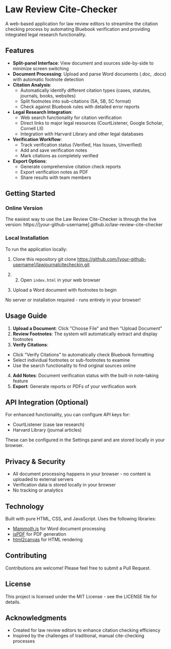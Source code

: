 # Law Review Cite-Checker

A web-based application for law review editors to streamline the citation checking process by automating Bluebook verification and providing integrated legal research functionality.

## Features

- **Split-panel Interface**: View document and sources side-by-side to minimize screen switching
- **Document Processing**: Upload and parse Word documents (.doc, .docx) with automatic footnote detection
- **Citation Analysis**: 
  - Automatically identify different citation types (cases, statutes, journals, books, websites)
  - Split footnotes into sub-citations (5A, 5B, 5C format)
  - Check against Bluebook rules with detailed error reports
- **Legal Research Integration**:
  - Web search functionality for citation verification
  - Direct links to major legal resources (CourtListener, Google Scholar, Cornell LII)
  - Integration with Harvard Library and other legal databases
- **Verification Workflow**:
  - Track verification status (Verified, Has Issues, Unverified)
  - Add and save verification notes
  - Mark citations as completely verified
- **Export Options**:
  - Generate comprehensive citation check reports
  - Export verification notes as PDF
  - Share results with team members

## Getting Started

### Online Version
The easiest way to use the Law Review Cite-Checker is through the live version:
https://[your-github-username].github.io/law-review-cite-checker

### Local Installation
To run the application locally:

1. Clone this repository git clone https://github.com/[your-github-username]/lawjournalcitecheckin.git

2. 2. Open `index.html` in your web browser
3. Upload a Word document with footnotes to begin

No server or installation required - runs entirely in your browser!

## Usage Guide

1. **Upload a Document**: Click "Choose File" and then "Upload Document"
2. **Review Footnotes**: The system will automatically extract and display footnotes
3. **Verify Citations**: 
- Click "Verify Citations" to automatically check Bluebook formatting
- Select individual footnotes or sub-footnotes to examine
- Use the search functionality to find original sources online
4. **Add Notes**: Document verification status with the built-in note-taking feature
5. **Export**: Generate reports or PDFs of your verification work

## API Integration (Optional)

For enhanced functionality, you can configure API keys for:
- CourtListener (case law research)
- Harvard Library (journal articles)

These can be configured in the Settings panel and are stored locally in your browser.

## Privacy & Security

- All document processing happens in your browser - no content is uploaded to external servers
- Verification data is stored locally in your browser
- No tracking or analytics

## Technology

Built with pure HTML, CSS, and JavaScript. Uses the following libraries:
- [Mammoth.js](https://github.com/mwilliamson/mammoth.js) for Word document processing
- [jsPDF](https://github.com/parallax/jsPDF) for PDF generation
- [html2canvas](https://github.com/niklasvh/html2canvas) for HTML rendering

## Contributing

Contributions are welcome! Please feel free to submit a Pull Request.

## License

This project is licensed under the MIT License - see the LICENSE file for details.

## Acknowledgments

- Created for law review editors to enhance citation checking efficiency
- Inspired by the challenges of traditional, manual cite-checking processes 

